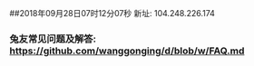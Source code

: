 ##2018年09月28日07时12分07秒 新址: 104.248.226.174
### 兔友常见问题及解答: https://github.com/wanggonging/d/blob/w/FAQ.md
